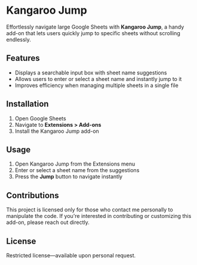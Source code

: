 # Kangaroo Jump

Effortlessly navigate large Google Sheets with **Kangaroo Jump**, a handy add-on that lets users quickly jump to specific sheets without scrolling endlessly.

## Features  
- Displays a searchable input box with sheet name suggestions  
- Allows users to enter or select a sheet name and instantly jump to it  
- Improves efficiency when managing multiple sheets in a single file  

## Installation  
1. Open Google Sheets  
2. Navigate to **Extensions > Add-ons**  
3. Install the Kangaroo Jump add-on  

## Usage  
1. Open Kangaroo Jump from the Extensions menu  
2. Enter or select a sheet name from the suggestions  
3. Press the **Jump** button to navigate instantly  

## Contributions  
This project is licensed only for those who contact me personally to manipulate the code. If you're interested in contributing or customizing this add-on, please reach out directly.  

## License  
Restricted license—available upon personal request.  
